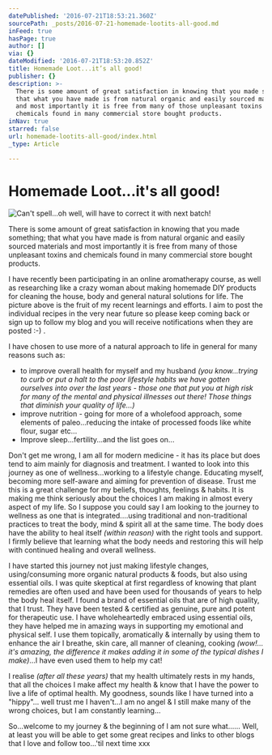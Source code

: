 ```yaml
---
datePublished: '2016-07-21T18:53:21.360Z'
sourcePath: _posts/2016-07-21-homemade-lootits-all-good.md
inFeed: true
hasPage: true
author: []
via: {}
dateModified: '2016-07-21T18:53:20.852Z'
title: Homemade Loot...it’s all good!
publisher: {}
description: >-
  There is some amount of great satisfaction in knowing that you made something;
  that what you have made is from natural organic and easily sourced materials
  and most importantly it is free from many of those unpleasant toxins and
  chemicals found in many commercial store bought products.
inNav: true
starred: false
url: homemade-lootits-all-good/index.html
_type: Article

---
```

# Homemade Loot...it's all good!
![Can't spell...oh well, will have to correct it with next batch!](https://the-grid-user-content.s3-us-west-2.amazonaws.com/53fc4d29-02bc-477c-afc5-396636aafc74.jpg)

There is some amount of great satisfaction in knowing that you made something; that what you have made is from natural organic and easily sourced materials and most importantly it is free from many of those unpleasant toxins and chemicals found in many commercial store bought products.

I have recently been participating in an online aromatherapy course, as well as researching like a crazy woman about making homemade DIY products for cleaning the house, body and general natural solutions for life. The picture above is the fruit of my recent learnings and efforts. I aim to post the individual recipes in the very near future so please keep coming back or sign up to follow my blog and you will receive notifications when they are posted :-) .

I have chosen to use more of a natural approach to life in general for many reasons such as:

* to improve overall health for myself and my husband _(you know...trying to curb or put a halt to the poor lifestyle habits we have gotten ourselves into over the last years - those one that put you at high risk for many of the mental and physical illnesses out there! Those things that diminish your quality of life...)_
* improve nutrition - going for more of a wholefood approach, some elements of paleo...reducing the intake of processed foods like white flour, sugar etc...
* Improve sleep...fertility...and the list goes on...

Don't get me wrong, I am all for modern medicine - it has its place but does tend to aim mainly for diagnosis and treatment. I wanted to look into this journey as one of wellness...working to a lifestyle change. Educating myself, becoming more self-aware and aiming for prevention of disease. Trust me this is a great challenge for my beliefs, thoughts, feelings & habits. It is making me think seriously about the choices I am making in almost every aspect of my life. So I suppose you could say I am looking to the journey to wellness as one that is integrated....using traditional and non-traditional practices to treat the body, mind & spirit all at the same time. The body does have the ability to heal itself _(within reason)_ with the right tools and support. I firmly believe that learning what the body needs and restoring this will help with continued healing and overall wellness.

I have started this journey not just making lifestyle changes, using/consuming more organic natural products & foods, but also using essential oils. I was quite skeptical at first regardless of knowing that plant remedies are often used and have been used for thousands of years to help the body heal itself. I found a brand of essential oils that are of high quality, that I trust. They have been tested & certified as genuine, pure and potent for therapeutic use. I have wholeheartedly embraced using essential oils, they have helped me in amazing ways in supporting my emotional and physical self. I use them topically, aromatically & internally by using them to enhance the air I breathe, skin care, all manner of cleaning, cooking _(wow!... it's amazing, the difference it makes adding it in some of the typical dishes I make)_...I have even used them to help my cat!

I realise _(after all these years)_ that my health ultimately rests in my hands, that all the choices I make affect my health & know that I have the power to live a life of optimal health. My goodness, sounds like I have turned into a "hippy"... well trust me I haven't...I am no angel & I still make many of the wrong choices, but I am constantly learning...

So...welcome to my journey & the beginning of I am not sure what...... Well, at least you will be able to get some great recipes and links to other blogs that I love and follow too...'til next time xxx